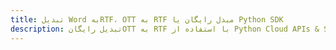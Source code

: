 ---title: تبدیل Word بهRTF، OTT به RTF مبدل رایگان یا Python SDKdescription: تبدیل رایگانOTT به RTF با استفاده از Python Cloud APIs & SDK. همچنین اسناد Microsoft Word و OpenOffice را در Cloud ایجاد، ویرایش و رندر کنید.---